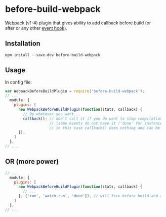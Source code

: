 # before-build-webpack

[Webpack](http://webpack.github.io/) (v1-4) plugin that gives ability to add callback
before build (or after or any other [event hook](https://webpack.js.org/api/compiler-hooks/)).

## Installation

```
npm install --save-dev before-build-webpack
```

## Usage

In config file:

``` javascript
var WebpackBeforeBuildPlugin = require('before-build-webpack');
// ...
  module: {
    plugins: [
      new WebpackBeforeBuildPlugin(function(stats, callback) {
        // Do whatever you want...
        callback(); // don't call it if you do want to stop compilation
                    // (some events do not have it ('done' for instance)
                    // in this case callback() does nothing and can be ommited)
      }),
    ]
  },
// ...
```

## OR (more power)

``` javascript
// ...
  module: {
    plugins: [
      new WebpackBeforeBuildPlugin(function(stats, callback) {
        // ...
      }, ['run', 'watch-run', 'done']), // will fire before build and after build
    ]
  },
// ...
```
